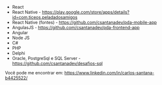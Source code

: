 * React 
* React Native - https://play.google.com/store/apps/details?id=com.ticeos.peladadosamigos
* React Native (fontes) - https://github.com/csantanadev/pda-mobile-app
* AngulasJS - https://github.com/csantanadev/pda-frontend-app
* Angular
* Node JS
* C# 
* PHP
* Delphi
* Oracle, PostgreSql e SQL Server - https://github.com/csantanadev/desafios-sql

Você pode me encontrar em: https://www.linkedin.com/in/carlos-santana-b4425522/
